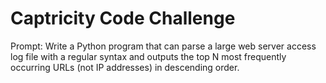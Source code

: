 Captricity Code Challenge
=========================

Prompt: Write a Python program that can parse a large web server access log file with a regular syntax and outputs the top N most frequently occurring URLs (not IP addresses) in descending order.
